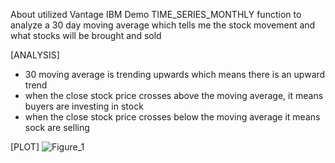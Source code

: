 About
utilized Vantage IBM Demo TIME_SERIES_MONTHLY function to analyze a 30 day moving average which tells me the stock movement and what stocks will be brought and sold


[ANALYSIS]
*  30 moving average is trending upwards which means there is an upward trend
*  when the close stock price crosses above the moving average, it means buyers are investing in stock
*  when the close stock price crosses below the moving average it means sock are selling




[PLOT]
![Figure_1](https://github.com/user-attachments/assets/3475afad-6b75-45b1-a4df-d502bf18cb03)
